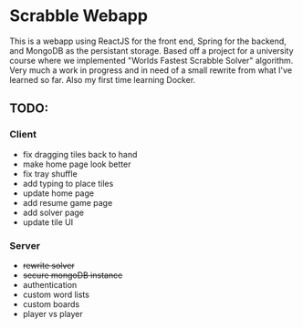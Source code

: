 # Scrabble Webapp
This is a webapp using ReactJS for the front end, Spring for the backend, and MongoDB as the persistant storage. Based off a project for a university course where we implemented "Worlds Fastest Scrabble Solver" algorithm. Very much a work in progress and in need of a small rewrite from what I've learned so far. Also my first time learning Docker.

## TODO:
### Client
- fix dragging tiles back to hand
- make home page look better
- fix tray shuffle
- add typing to place tiles
- update home page
- add resume game page
- add solver page
- update tile UI
### Server
- ~~rewrite solver~~
- ~~secure mongoDB instance~~
- authentication
- custom word lists
- custom boards
- player vs player